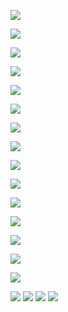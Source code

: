 ![](https://github.com/tianyichow/DaSE_lab/raw/master/setup/course1/幻灯片6.JPG)

![](https://github.com/tianyichow/DaSE_lab/raw/master/setup/course1/幻灯片7.JPG)

![](https://github.com/tianyichow/DaSE_lab/raw/master/setup/course1/幻灯片8.JPG)

![](https://github.com/tianyichow/DaSE_lab/raw/master/setup/course1/幻灯片9.JPG)

![](https://github.com/tianyichow/DaSE_lab/raw/master/setup/course1/幻灯片10.JPG)

![](https://github.com/tianyichow/DaSE_lab/raw/master/setup/course1/幻灯片11.JPG)

![](https://github.com/tianyichow/DaSE_lab/raw/master/setup/course1/幻灯片12.JPG)

![](https://github.com/tianyichow/DaSE_lab/raw/master/setup/course1/幻灯片13.JPG)

![](https://github.com/tianyichow/DaSE_lab/raw/master/setup/course1/幻灯片14.JPG)

![](https://github.com/tianyichow/DaSE_lab/raw/master/setup/course1/幻灯片15.JPG)

![](https://github.com/tianyichow/DaSE_lab/raw/master/setup/course1/幻灯片16.JPG)

![](https://github.com/tianyichow/DaSE_lab/raw/master/setup/course1/幻灯片17.JPG)

![](https://github.com/tianyichow/DaSE_lab/raw/master/setup/course1/幻灯片18.JPG)

![](https://github.com/tianyichow/DaSE_lab/raw/master/setup/course1/幻灯片19.JPG)

![](https://github.com/tianyichow/DaSE_lab/raw/master/setup/course1/幻灯片20.JPG)

![](https://github.com/tianyichow/DaSE_lab/raw/master/setup/course1/幻灯片21.JPG)
![](https://github.com/tianyichow/DaSE_lab/raw/master/setup/course1/幻灯片22.JPG)
![](https://github.com/tianyichow/DaSE_lab/raw/master/setup/course1/幻灯片23.JPG)
![](https://github.com/tianyichow/DaSE_lab/raw/master/setup/course1/幻灯片24.JPG)